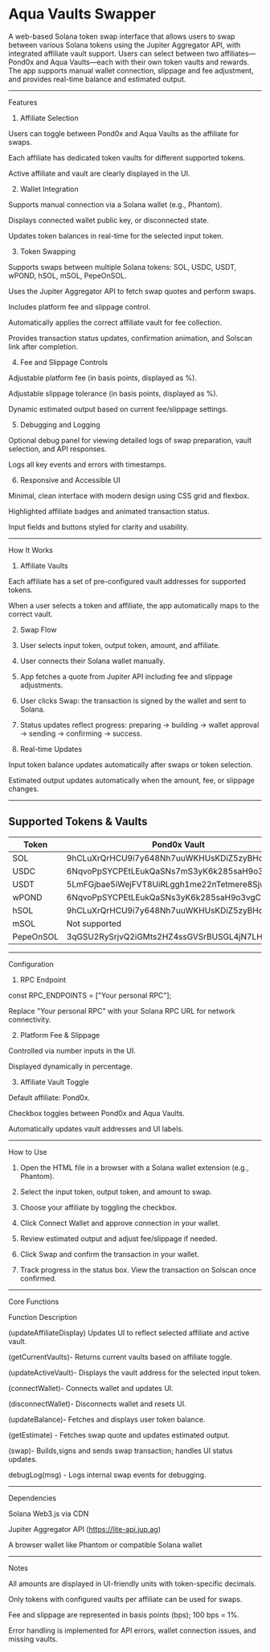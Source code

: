 # Aqua Vaults Swapper

A web-based Solana token swap interface that allows users to swap between various Solana tokens using the Jupiter Aggregator API, with integrated affiliate vault support. Users can select between two affiliates—Pond0x and Aqua Vaults—each with their own token vaults and rewards. The app supports manual wallet connection, slippage and fee adjustment, and provides real-time balance and estimated output.


---

Features

1. Affiliate Selection

Users can toggle between Pond0x and Aqua Vaults as the affiliate for swaps.

Each affiliate has dedicated token vaults for different supported tokens.

Active affiliate and vault are clearly displayed in the UI.



2. Wallet Integration

Supports manual connection via a Solana wallet (e.g., Phantom).

Displays connected wallet public key, or disconnected state.

Updates token balances in real-time for the selected input token.



3. Token Swapping

Supports swaps between multiple Solana tokens:
SOL, USDC, USDT, wPOND, hSOL, mSOL, PepeOnSOL.

Uses the Jupiter Aggregator API to fetch swap quotes and perform swaps.

Includes platform fee and slippage control.

Automatically applies the correct affiliate vault for fee collection.

Provides transaction status updates, confirmation animation, and Solscan link after completion.



4. Fee and Slippage Controls

Adjustable platform fee (in basis points, displayed as %).

Adjustable slippage tolerance (in basis points, displayed as %).

Dynamic estimated output based on current fee/slippage settings.



5. Debugging and Logging

Optional debug panel for viewing detailed logs of swap preparation, vault selection, and API responses.

Logs all key events and errors with timestamps.



6. Responsive and Accessible UI

Minimal, clean interface with modern design using CSS grid and flexbox.

Highlighted affiliate badges and animated transaction status.

Input fields and buttons styled for clarity and usability.





---

How It Works

1. Affiliate Vaults

Each affiliate has a set of pre-configured vault addresses for supported tokens.

When a user selects a token and affiliate, the app automatically maps to the correct vault.



2. Swap Flow

1. User selects input token, output token, amount, and affiliate.


2. User connects their Solana wallet manually.


3. App fetches a quote from Jupiter API including fee and slippage adjustments.


4. User clicks Swap: the transaction is signed by the wallet and sent to Solana.


5. Status updates reflect progress: preparing → building → wallet approval → sending → confirming → success.




3. Real-time Updates

Input token balance updates automatically after swaps or token selection.

Estimated output updates automatically when the amount, fee, or slippage changes.





---

## Supported Tokens & Vaults

| Token        | Pond0x Vault                        | Aqua Vaults Vault                       |
|--------------|------------------------------------|----------------------------------------|
| SOL          | 9hCLuXrQrHCU9i7y648Nh7uuWKHUsKDiZ5zyBHdZPWtG | 2qcR7nCVRmpxHCYTdQ6G1DjNcDzgEq9eQ1ZrxcmjeVy9 |
| USDC         | 6NqvoPpSYCPEtLEukQaSNs7mS3yK6k285saH9o3vgC96 | 4en3gmtiPtmiHCi5mwT1TrATj4jNe7woJPZLQaWv6Ezu |
| USDT         | 5LmFGjbae5iWejFVT8UiRLggh1me22nTetmere8SjwKy | 5wV1qSp8n9z5DEGHV6JJoEoxdYeBrnVCtP9LbD4Vwx7D |
| wPOND        | 6NqvoPpSYCPEtLEukQaSNs3yK6k285saH9o3vgC96 | E4s4KzRBvYQxpFR1L7z7cLDtT814i7bqWFSGgqCDBCn9 |
| hSOL         | 9hCLuXrQrHCU9i7y648Nh7uuWKHUsKDiZ5zyBHdZPWtG | 54GcC3SjZzavvVJ5ipFfCvQHNnpPRsJLXUdfxNmeJHHm |
| mSOL         | Not supported                       | 49URcyxPiaKRgoEAWfDtJHGWcZus3SVkF39b9Szf3XqC |
| PepeOnSOL    | 3qGSU2RySrjvQ2iGMts2HZ4ssGVSrBUSGL4jN7LHGhgo | Ff7tzrabm8sxHbL4cTmBDby2EQvvtab6NTh56R69u6KS |

---

Configuration

1. RPC Endpoint

const RPC_ENDPOINTS = ["Your personal RPC"];

Replace "Your personal RPC" with your Solana RPC URL for network connectivity.


2. Platform Fee & Slippage

Controlled via number inputs in the UI.

Displayed dynamically in percentage.



3. Affiliate Vault Toggle

Default affiliate: Pond0x.

Checkbox toggles between Pond0x and Aqua Vaults.

Automatically updates vault addresses and UI labels.





---

How to Use

1. Open the HTML file in a browser with a Solana wallet extension (e.g., Phantom).


2. Select the input token, output token, and amount to swap.


3. Choose your affiliate by toggling the checkbox.


4. Click Connect Wallet and approve connection in your wallet.


5. Review estimated output and adjust fee/slippage if needed.


6. Click Swap and confirm the transaction in your wallet.


7. Track progress in the status box. View the transaction on Solscan once confirmed.



---
Core Functions

Function	Description

(updateAffiliateDisplay)	Updates UI to reflect selected affiliate and active vault.

(getCurrentVaults)- Returns current vaults based on affiliate toggle.

(updateActiveVault)-	Displays the vault address for the selected input token.

(connectWallet)- Connects wallet and updates UI.

(disconnectWallet)- Disconnects wallet and resets UI.

(updateBalance)- Fetches and displays user token balance.

(getEstimate)	- Fetches swap quote and updates estimated output.

(swap)- Builds,signs and sends swap transaction; handles UI status updates.

debugLog(msg)	- Logs internal swap events for debugging.



---

Dependencies

Solana Web3.js via CDN

Jupiter Aggregator API (https://lite-api.jup.ag)

A browser wallet like Phantom or compatible Solana wallet



---

Notes

All amounts are displayed in UI-friendly units with token-specific decimals.

Only tokens with configured vaults per affiliate can be used for swaps.

Fee and slippage are represented in basis points (bps); 100 bps = 1%.

Error handling is implemented for API errors, wallet connection issues, and missing vaults.